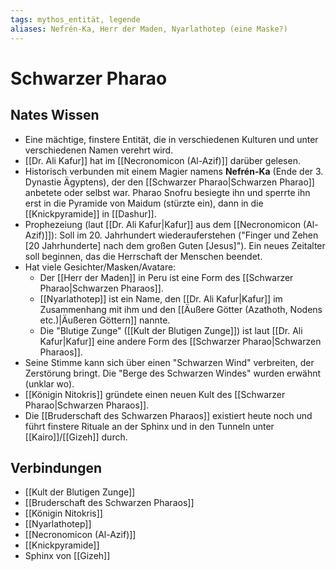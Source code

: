 ```yaml
---
tags: mythos_entität, legende
aliases: Nefrén-Ka, Herr der Maden, Nyarlathotep (eine Maske?)
---
```

# Schwarzer Pharao

## Nates Wissen
*   Eine mächtige, finstere Entität, die in verschiedenen Kulturen und unter verschiedenen Namen verehrt wird.
*   [[Dr. Ali Kafur]] hat im [[Necronomicon (Al-Azif)]] darüber gelesen.
*   Historisch verbunden mit einem Magier namens **Nefrén-Ka** (Ende der 3. Dynastie Ägyptens), der den [[Schwarzer Pharao|Schwarzen Pharao]] anbetete oder selbst war. Pharao Snofru besiegte ihn und sperrte ihn erst in die Pyramide von Maidum (stürzte ein), dann in die [[Knickpyramide]] in [[Dashur]].
*   Prophezeiung (laut [[Dr. Ali Kafur|Kafur]] aus dem [[Necronomicon (Al-Azif)]]): Soll im 20. Jahrhundert wiederauferstehen ("Finger und Zehen [20 Jahrhunderte] nach dem großen Guten [Jesus]"). Ein neues Zeitalter soll beginnen, das die Herrschaft der Menschen beendet.
*   Hat viele Gesichter/Masken/Avatare:
    *   Der [[Herr der Maden]] in Peru ist eine Form des [[Schwarzer Pharao|Schwarzen Pharaos]].
    *   [[Nyarlathotep]] ist ein Name, den [[Dr. Ali Kafur|Kafur]] im Zusammenhang mit ihm und den [[Äußere Götter (Azathoth, Nodens etc.)|Äußeren Göttern]] nannte.
    *   Die "Blutige Zunge" ([[Kult der Blutigen Zunge]]) ist laut [[Dr. Ali Kafur|Kafur]] eine andere Form des [[Schwarzer Pharao|Schwarzen Pharaos]].
*   Seine Stimme kann sich über einen "Schwarzen Wind" verbreiten, der Zerstörung bringt. Die "Berge des Schwarzen Windes" wurden erwähnt (unklar wo).
*   [[Königin Nitokris]] gründete einen neuen Kult des [[Schwarzer Pharao|Schwarzen Pharaos]].
*   Die [[Bruderschaft des Schwarzen Pharaos]] existiert heute noch und führt finstere Rituale an der Sphinx und in den Tunneln unter [[Kairo]]/[[Gizeh]] durch.

## Verbindungen
*   [[Kult der Blutigen Zunge]]
*   [[Bruderschaft des Schwarzen Pharaos]]
*   [[Königin Nitokris]]
*   [[Nyarlathotep]]
*   [[Necronomicon (Al-Azif)]]
*   [[Knickpyramide]]
*   Sphinx von [[Gizeh]]